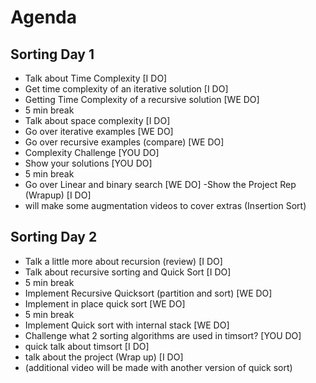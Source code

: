 # Agenda

## Sorting Day 1
- Talk about Time Complexity [I DO]
- Get time complexity of an iterative solution [I DO]
- Getting Time Complexity of a recursive solution [WE DO]
- 5 min break
- Talk about space complexity [I DO]
- Go over iterative examples [WE DO]
- Go over recursive examples (compare) [WE DO]
- Complexity Challenge [YOU DO]
- Show your solutions [YOU DO]
- 5 min break
- Go over Linear and binary search [WE DO]
-Show the Project Rep (Wrapup) [I DO]
- will make some augmentation videos to cover extras (Insertion Sort)

## Sorting Day 2
- Talk a little more about recursion (review) [I DO]
- Talk about recursive sorting and Quick Sort [I DO]
- 5 min break
- Implement Recursive Quicksort (partition and sort) [WE DO]
- Implement in place quick sort [WE DO]
- 5 min break
- Implement Quick sort with internal stack [WE DO]
- Challenge what 2 sorting algorithms are used in timsort? [YOU DO]
- quick talk about timsort [I DO]
- talk about the project (Wrap up) [I DO]
- (additional video will be made with another version of quick sort)
